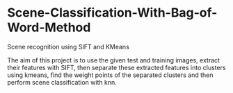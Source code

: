 # Scene-Classification-With-Bag-of-Word-Method
Scene recognition using SIFT and KMeans

The aim of this project is to use the given test and training images, extract their features with SIFT, then separate these extracted features into clusters using kmeans, find the weight points of the separated clusters and then perform scene classification with knn.

